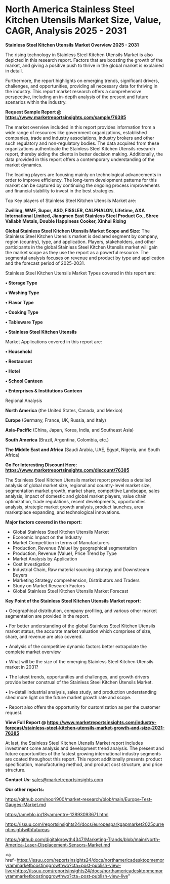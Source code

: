# North America Stainless Steel Kitchen Utensils Market Size, Value, CAGR, Analysis 2025 - 2031

<Strong> Stainless Steel Kitchen Utensils Market Overview 2025 - 2031</strong>

The rising technology in Stainless Steel Kitchen Utensils Market is also depicted in this research report. Factors that are boosting the growth of the market, and giving a positive push to thrive in the global market is explained in detail.

Furthermore, the report highlights on emerging trends, significant drivers, challenges, and opportunities, providing all necessary data for thriving in the industry. This report market research offers a comprehensive perspective, including an in-depth analysis of the present and future scenarios within the industry.

<strong>Request Sample Report @ <a href=https://www.marketreportsinsights.com/sample/76385>https://www.marketreportsinsights.com/sample/76385</a></strong>

The market overview included in this report provides information from a wide range of resources like government organizations, established companies, trade and industry associations, industry brokers and other such regulatory and non-regulatory bodies. The data acquired from these organizations authenticate the Stainless Steel Kitchen Utensils research report, thereby aiding the clients in better decision making. Additionally, the data provided in this report offers a contemporary understanding of the market dynamics.

The leading players are focusing mainly on technological advancements in order to improve efficiency. The long-term development patterns for this market can be captured by continuing the ongoing process improvements and financial stability to invest in the best strategies.

Top Key players of Stainless Steel Kitchen Utensils Market are:

<strong>Zwilling, WMF, Supor, ASD, FISSLER, CALPHALON, Lifetime, AXA International Limited, Jiangmen East Stainless Steel Product Co., Shree Vallabh Metals, Double Happiness Cooker, Xinhui Rixing</strong>

<strong><b>Global Stainless Steel Kitchen Utensils Market Scope and Size:</b></strong>
The Stainless Steel Kitchen Utensils market is declared segment by company, region (country), type, and application. Players, stakeholders, and other participants in the global Stainless Steel Kitchen Utensils market will gain the market scope as they use the report as a powerful resource. The segmental analysis focuses on revenue and product by type and application and the forecast period of 2025-2031.

Stainless Steel Kitchen Utensils Market Types covered in this report are:

<strong>• Storage Type

• Washing Type

• Flavor Type

• Cooking Type

• Tableware Type

• Stainless Steel Kitchen Utensils</strong>

Market Applications covered in this report are:

<strong>• Household

• Restaurant

• Hotel

• School Canteen

• Enterprises & Institutions Canteen</strong> 

Regional Analysis

<strong>North America</strong> (the United States, Canada, and Mexico)

<strong>Europe</strong> (Germany, France, UK, Russia, and Italy)

<strong>Asia-Pacific</strong> (China, Japan, Korea, India, and Southeast Asia)

<strong>South America</strong> (Brazil, Argentina, Colombia, etc.)

<strong>The Middle East and Africa</strong> (Saudi Arabia, UAE, Egypt, Nigeria, and South Africa)

<strong>Go For Interesting Discount Here: <a href=https://www.marketreportsinsights.com/discount/76385>https://www.marketreportsinsights.com/discount/76385</a></strong>

The Stainless Steel Kitchen Utensils market report provides a detailed analysis of global market size, regional and country-level market size, segmentation market growth, market share, competitive Landscape, sales analysis, impact of domestic and global market players, value chain optimization, trade regulations, recent developments, opportunities analysis, strategic market growth analysis, product launches, area marketplace expanding, and technological innovations.

<strong><b>Major factors covered in the report:</b></strong>
<ul>
  <li>Global Stainless Steel Kitchen Utensils Market </li>
  <li>Economic Impact on the Industry</li>
  <li>Market Competition in terms of Manufacturers</li>
  <li>Production, Revenue (Value) by geographical segmentation</li>
  <li>Production, Revenue (Value), Price Trend by Type</li>
  <li>Market Analysis by Application</li>
  <li>Cost Investigation</li>
  <li>Industrial Chain, Raw material sourcing strategy and Downstream Buyers</li>
  <li>Marketing Strategy comprehension, Distributors and Traders</li>
  <li>Study on Market Research Factors</li>
  <li>Global Stainless Steel Kitchen Utensils Market Forecast</li>
</ul>

<strong><b>Key Point of the Stainless Steel Kitchen Utensils Market report:</b></strong>

• Geographical distribution, company profiling, and various other market segmentation are provided in the report.

• For better understanding of the global Stainless Steel Kitchen Utensils market status, the accurate market valuation which comprises of size, share, and revenue are also covered.

• Analysis of the competitive dynamic factors better extrapolate the complete market overview

• What will be the size of the emerging Stainless Steel Kitchen Utensils market in 2031?

• The latest trends, opportunities and challenges, and growth drivers provide better construal of the Stainless Steel Kitchen Utensils Market.

• In-detail industrial analysis, sales study, and production understanding shed more light on the future market growth rate and scope.

• Report also offers the opportunity for customization as per the customer request.

<strong><b>View Full Report @ <a href=https://www.marketreportsinsights.com/industry-forecast/stainless-steel-kitchen-utensils-market-growth-and-size-2021-76385>https://www.marketreportsinsights.com/industry-forecast/stainless-steel-kitchen-utensils-market-growth-and-size-2021-76385</a></b></strong>


At last, the Stainless Steel Kitchen Utensils Market report includes investment come analysis and development trend analysis. The present and future opportunities of the fastest growing international industry segments are coated throughout this report. This report additionally presents product specification, manufacturing method, and product cost structure, and price structure.

<strong>Contact Us:</strong>
sales@marketreportsinsights.com

<strong>Our other reports:</strong>

<a href=https://github.com/noori900/market-research/blob/main/Europe-Test-Gauges-Market.md>https://github.com/noori900/market-research/blob/main/Europe-Test-Gauges-Market.md</a>

<a href=https://ameblo.jp/18yam/entry-12893093671.html>https://ameblo.jp/18yam/entry-12893093671.html</a>

<a href=https://issuu.com/reportsinsights24/docs/europesparkgapmarket2025currentinsightwithfutureas>https://issuu.com/reportsinsights24/docs/europesparkgapmarket2025currentinsightwithfutureas</a>

<a href=https://github.com/digitalgrowth4347/Marketing-Trands/blob/main/North-America-Laser-Displacement-Sensors-Market.md>https://github.com/digitalgrowth4347/Marketing-Trands/blob/main/North-America-Laser-Displacement-Sensors-Market.md</a>

<a href=https://issuu.com/reportsinsights24/docs/northamericadesktopmemoryrammarketboostinggrowthwo?cta=post-publish-view-live>https://issuu.com/reportsinsights24/docs/northamericadesktopmemoryrammarketboostinggrowthwo?cta=post-publish-view-live</a>"
